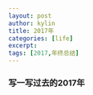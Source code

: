 ```yaml
---
layout: post
author: kylin
title: 2017年
categories: [life]
excerpt: 
tags: [2017,年终总结]
---
```

### 写一写过去的2017年